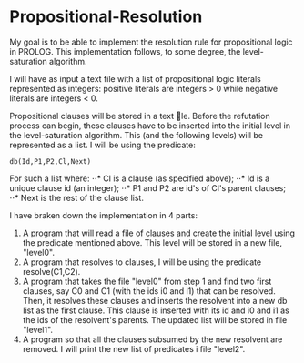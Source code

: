 # Propositional-Resolution

My goal is to be able to implement the resolution rule for propositional logic in PROLOG. This implementation follows, to some degree, the level-saturation algorithm.

I will have as input a text file with a list of propositional logic literals represented as integers: positive literals are
integers > 0 while negative literals are integers < 0.

Propositional clauses will be stored in a text le. Before the refutation process can begin, these clauses have to be inserted into the initial level in the level-saturation algorithm. This (and the following levels) will be represented as a list. I will be using the predicate:
```
db(Id,P1,P2,Cl,Next)
```
For such a list where:
⋅⋅* Cl is a clause (as specified above);
⋅⋅* Id is a unique clause id (an integer);
⋅⋅* P1 and P2 are id's of Cl's parent clauses;
⋅⋅* Next is the rest of the clause list.

I have braken down the implementation in 4 parts:

1. A program that will read a file of clauses and create the initial level using the predicate mentioned above. This level will be stored in a new file, "level0".
2. A program that resolves to clauses, I will be using the predicate resolve(C1,C2).
3. A program that takes the file "level0" from step 1 and find two first clauses, say C0 and C1 (with the ids i0 and i1) that can be resolved. Then, it resolves these clauses and inserts the resolvent into a new db list as the first clause. This clause is inserted with its id and i0 and i1 as the ids of the resolvent's parents. The updated list will be stored in file "level1".
4. A program so that all the clauses subsumed by the new resolvent are removed. I will print the new list of predicates i file "level2".
